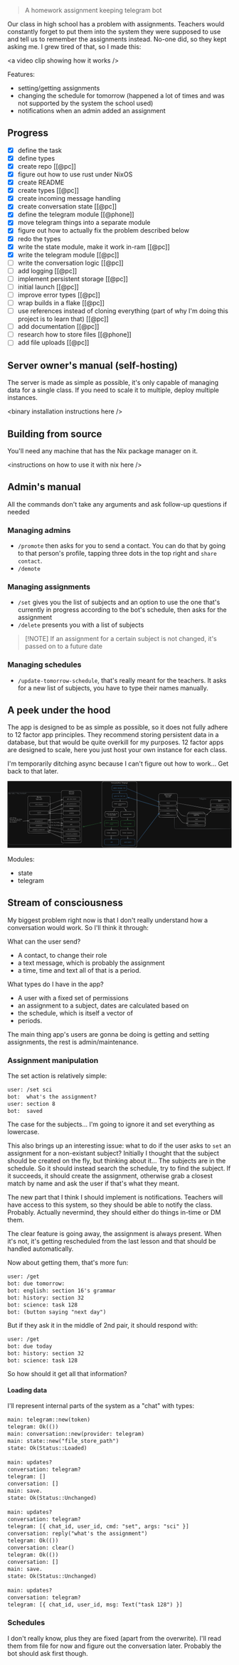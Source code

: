 > A homework assignment keeping telegram bot

Our class in high school has a problem with assignments. Teachers would constantly forget to put them into the system they were supposed to use and tell us to remember the assignments instead. No-one did, so they kept asking me. I grew tired of that, so I made this:

\<a video clip showing how it works />

Features:
- setting/getting assignments
- changing the schedule for tomorrow (happened a lot of times and was not supported by the system the school used)
- notifications when an admin added an assignment

## Progress
- [x] define the task
- [x] define types
- [x] create repo [[@pc]]
- [x] figure out how to use rust under NixOS
- [x] create README
- [x] create types [[@pc]]
- [x] create incoming message handling
- [x] create conversation state [[@pc]]
- [x] define the telegram module [[@phone]]
- [x] move telegram things into a separate module
- [x] figure out how to actually fix the problem described below
- [x] redo the types
- [x] write the state module, make it work in-ram [[@pc]]
- [x] write the telegram module [[@pc]]
- [ ] write the conversation logic [[@pc]]
- [ ] add logging [[@pc]]
- [ ] implement persistent storage [[@pc]]
- [ ] initial launch [[@pc]]
- [ ] improve error types [[@pc]]
- [ ] wrap builds in a flake [[@pc]]
- [ ] use references instead of cloning everything (part of why I'm doing this project is to learn that) [[@pc]]
- [ ] add documentation [[@pc]]
- [ ] research how to store files [[@phone]]
- [ ] add file uploads [[@pc]]

## Server owner's manual (self-hosting)
The server is made as simple as possible, it's only capable of managing data for a single class. If you need to scale it to multiple, deploy multiple instances.

\<binary installation instructions here />

## Building from source
You'll need any machine that has the Nix package manager on it.

\<instructions on how to use it with nix here />

## Admin's manual
All the commands don't take any arguments and ask follow-up questions if needed

### Managing admins
- `/promote` then asks for you to send a contact. You can do that by going to that person's profile, tapping three dots in the top right and `share contact`.
- `/demote`

### Managing assignments
- `/set` gives you the list of subjects and an option to use the one that's currently in progress according to the bot's schedule, then asks for the assignment
- `/delete` presents you with a list of subjects

> [!NOTE] If an assignment for a certain subject is not changed, it's passed on to a future date

### Managing schedules
- `/update-tomorrow-schedule`, that's really meant for the teachers. It asks for a new list of subjects, you have to type their names manually.

## A peek under the hood
The app is designed to be as simple as possible, so it does not fully adhere to 12 factor app principles. They recommend storing persistent data in a database, but that would be quite overkill for my purposes. 12 factor apps are designed to scale, here you just host your own instance for each class.

I'm temporarily ditching async because I can't figure out how to work… Get back to that later.

![diagram](assets/diagram.excalidraw.png)

Modules:
- state
- telegram

## Stream of consciousness
My biggest problem right now is that I don't really understand how a conversation would work. So I'll think it through:

What can the user send?
- A contact, to change their role
- a text message, which is probably the assignment
- a time, time and text all of that is a period.

What types do I have in the app?
- A user with a fixed set of permissions
- an assignment to a subject, dates are calculated based on
- the schedule, which is itself a vector of
- periods.

The main thing app's users are gonna be doing is getting and setting assignments, the rest is admin/maintenance.

### Assignment manipulation
The set action is relatively simple:
```text
user: /set sci
bot:  what's the assignment?
user: section 8
bot:  saved
```

The case for the subjects... I'm going to ignore it and set everything as lowercase.

This also brings up an interesting issue: what to do if the user asks to `set` an assignment for a non-existant subject? Initially I thought that the subject should be created on the fly, but thinking about it...
The subjects are in the schedule. So it should instead search the schedule, try to find the subject. If it succeeds, it should create the assignment, otherwise grab a closest match by name and ask the user if that's what they meant.

The new part that I think I should implement is notifications. Teachers will have access to this system, so they should be able to notify the class. Probably.
Actually nevermind, they should either do things in-time or DM them.

The clear feature is going away, the assignment is always present. When it's not, it's getting rescheduled from the last lesson and that should be handled automatically.

Now about getting them, that's more fun:
```text
user: /get
bot: due tomorrow:
bot: english: section 16's grammar
bot: history: section 32
bot: science: task 128
bot: (button saying "next day")
```

But if they ask it in the middle of 2nd pair, it should respond with:
```text
user: /get
bot: due today
bot: history: section 32
bot: science: task 128
```

So how should it get all that information?

#### Loading data
I'll represent internal parts of the system as a "chat" with types:
```text
main: telegram::new(token)
telegram: Ok(())
main: conversation::new(provider: telegram)
main: state::new("file_store_path")
state: Ok(Status::Loaded)

main: updates?
conversation: telegram?
telegram: []
conversation: []
main: save.
state: Ok(Status::Unchanged)

main: updates?
conversation: telegram?
telegram: [{ chat_id, user_id, cmd: "set", args: "sci" }]
conversation: reply("what's the assignment")
telegram: Ok(())
conversation: clear()
telegram: Ok(())
conversation: []
main: save.
state: Ok(Status::Unchanged)

main: updates?
conversation: telegram?
telegram: [{ chat_id, user_id, msg: Text("task 128") }]
```

### Schedules
I don't really know, plus they are fixed (apart from the overwrite). I'll read them from file for now and figure out the conversation later. Probably the bot should ask first though.